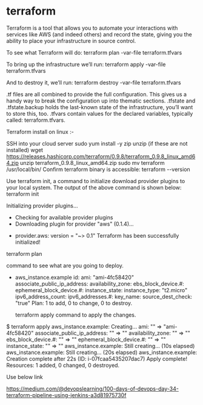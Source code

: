 # terraform

Terraform is a tool that allows you to automate your interactions with services like AWS (and indeed others) and record the state, giving you the ability to place your infrastructure in source control.


To see what Terraform will do: terraform plan -var-file terraform.tfvars

To bring up the infrastructure we’ll run: terraform apply -var-file terraform.tfvars

And to destroy it, we’ll run: terraform destroy -var-file terraform.tfvars


.tf files are all combined to provide the full configuration.
This gives us a handy way to break the configuration up into thematic sections.
.tfstate and .tfstate.backup holds the last-known state of the infrastructure, you’ll want to store this, too.
.tfvars contain values for the declared variables, typically called: terraform.tfvars.


Terraform install on linux :-

SSH into your cloud server
sudo yum install -y zip unzip (if these are not installed)
wget https://releases.hashicorp.com/terraform/0.9.8/terraform_0.9.8_linux_amd64.zip
unzip terraform_0.9.8_linux_amd64.zip
sudo mv terraform /usr/local/bin/
Confirm terraform binary is accessible: terraform --version


Use terraform init, a command to initialize download provider plugins to your local system. The output of the above command is shown below:
terraform init

Initializing provider plugins...
 - Checking for available provider plugins
 - Downloading plugin for provider "aws" (0.1.4)...
* provider.aws: version = "~> 0.1"
Terraform has been successfully initialized!




terraform plan

command to see what are you going to deploy.

+ aws_instance.example
      id:                           <computed>
      ami:                          "ami-4fc58420"
      associate_public_ip_address:  <computed>
      availability_zone:            <computed>
      ebs_block_device.#:           <computed>
      ephemeral_block_device.#:     <computed>
      instance_state:               <computed>
      instance_type:                "t2.micro"
      ipv6_address_count:           <computed>
      ipv6_addresses.#:             <computed>
      key_name:                     <computed>
      source_dest_check:            "true"
Plan: 1 to add, 0 to change, 0 to destroy.
  
  
  terraform apply command to apply the changes.
  
 $ terraform apply
 aws_instance.example: Creating...
 ami:                          "" => "ami-4fc58420"
 associate_public_ip_address:  "" => "<computed>"
 availability_zone:            "" => "<computed>"
 ebs_block_device.#:           "" => "<computed>"
 ephemeral_block_device.#:     "" => "<computed>"
 instance_state:               "" => "<computed>"
 aws_instance.example: Still creating... (10s elapsed)
 aws_instance.example: Still creating... (20s elapsed)
 aws_instance.example: Creation complete after 22s (ID: i-07fcaa5435207dac7)
 Apply complete! Resources: 1 added, 0 changed, 0 destroyed.
 
 
 Use below link
 
 https://medium.com/@devopslearning/100-days-of-devops-day-34-terraform-pipeline-using-jenkins-a3d81975730f
 
 
  
  




